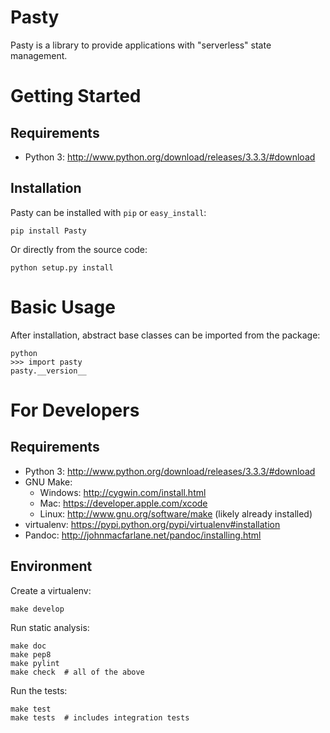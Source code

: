 Pasty
=====

Pasty is a library to provide applications with "serverless" state management.



Getting Started
===============

Requirements
------------

* Python 3: http://www.python.org/download/releases/3.3.3/#download


Installation
------------

Pasty can be installed with ``pip`` or ``easy_install``:

    pip install Pasty

Or directly from the source code:

    python setup.py install



Basic Usage
===========

After installation, abstract base classes can be imported from the package:

    python
    >>> import pasty
    pasty.__version__


For Developers
==============

Requirements
------------
* Python 3: http://www.python.org/download/releases/3.3.3/#download
* GNU Make:
    * Windows: http://cygwin.com/install.html
    * Mac: https://developer.apple.com/xcode
    * Linux: http://www.gnu.org/software/make (likely already installed)
* virtualenv: https://pypi.python.org/pypi/virtualenv#installation
* Pandoc: http://johnmacfarlane.net/pandoc/installing.html


Environment
-----------

Create a virtualenv:

    make develop

Run static analysis:

    make doc
    make pep8
    make pylint
    make check  # all of the above

Run the tests:

    make test
    make tests  # includes integration tests
